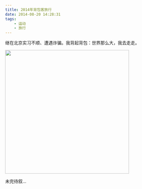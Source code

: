 ```yaml
---
title: 2014年背包客旅行
date: 2014-08-20 14:28:31
tags:
    - 运动
    - 旅行
---
```

> 
继在北京实习不顺、遭遇诈骗。我背起背包：世界那么大，我去走走。
<!--more-->

<img width = "400" height = "400" src="http://a2.qpic.cn/psb?/V110NVC32AOkM7/dDaBfBbw0QU*F7rtvz25dXKXttpvaCuYXYNs9ZPVFaw!/c/dKXP4sjzKQAA&ek=1&kp=1&pt=0&bo=gQKAAr4CvQIDCi0!&tm=1492657200&sce=60-2-2&rf=0-0" />

未完待叙...